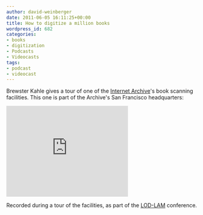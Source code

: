 ```yaml
---
author: david-weinberger
date: 2011-06-05 16:11:25+00:00
title: How to digitize a million books
wordpress_id: 682
categories:
- books
- digitization
- Podcasts
- Videocasts
tags:
- podcast
- videocast
---
```


Brewster Kahle gives a tour of one of the [Internet Archive](http://www.archive.org/)'s book scanning facilities. This one is part of the Archive's San Francisco headquarters:

<div class="embed-container"><iframe title="Brewster Kahle" width="320" height="240" src="https://www.youtube.com/embed/OlKhKyTS23E" frameborder="0" allowfullscreen></iframe></div>

Recorded during a tour of the facilities, as part of the [LOD-LAM](http://www.lod-lam.net) conference.
